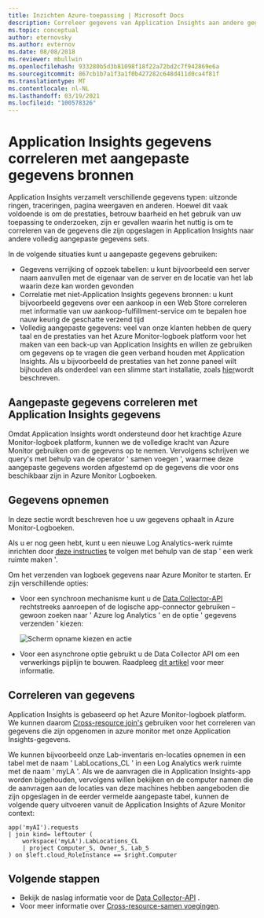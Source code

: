 ```yaml
---
title: Inzichten Azure-toepassing | Microsoft Docs
description: Correleer gegevens van Application Insights aan andere gegevens sets, zoals gegevens verrijking of opzoek tabellen, niet-Application Insights gegevens bronnen en aangepaste gegevens.
ms.topic: conceptual
author: eternovsky
ms.author: evternov
ms.date: 08/08/2018
ms.reviewer: mbullwin
ms.openlocfilehash: 933280b5d3b81098f18f22a72bd2c7f942869e6a
ms.sourcegitcommit: 867cb1b7a1f3a1f0b427282c648d411d0ca4f81f
ms.translationtype: MT
ms.contentlocale: nl-NL
ms.lasthandoff: 03/19/2021
ms.locfileid: "100578326"
---
```

# <a name="correlating-application-insights-data-with-custom-data-sources"></a>Application Insights gegevens correleren met aangepaste gegevens bronnen

Application Insights verzamelt verschillende gegevens typen: uitzonde ringen, traceringen, pagina weergaven en anderen. Hoewel dit vaak voldoende is om de prestaties, betrouw baarheid en het gebruik van uw toepassing te onderzoeken, zijn er gevallen waarin het nuttig is om te correleren van de gegevens die zijn opgeslagen in Application Insights naar andere volledig aangepaste gegevens sets.

In de volgende situaties kunt u aangepaste gegevens gebruiken:

- Gegevens verrijking of opzoek tabellen: u kunt bijvoorbeeld een server naam aanvullen met de eigenaar van de server en de locatie van het lab waarin deze kan worden gevonden 
- Correlatie met niet-Application Insights gegevens bronnen: u kunt bijvoorbeeld gegevens over een aankoop in een Web Store correleren met informatie van uw aankoop-fulfillment-service om te bepalen hoe nauw keurig de geschatte verzend tijd 
- Volledig aangepaste gegevens: veel van onze klanten hebben de query taal en de prestaties van het Azure Monitor-logboek platform voor het maken van een back-up van Application Insights en willen ze gebruiken om gegevens op te vragen die geen verband houden met Application Insights. Als u bijvoorbeeld de prestaties van het zonne paneel wilt bijhouden als onderdeel van een slimme start installatie, zoals [hier](https://www.catapultsystems.com/blogs/using-log-analytics-and-a-special-guest-to-forecast-electricity-generation/)wordt beschreven.

## <a name="how-to-correlate-custom-data-with-application-insights-data"></a>Aangepaste gegevens correleren met Application Insights gegevens 

Omdat Application Insights wordt ondersteund door het krachtige Azure Monitor-logboek platform, kunnen we de volledige kracht van Azure Monitor gebruiken om de gegevens op te nemen. Vervolgens schrijven we query's met behulp van de operator ' samen voegen ', waarmee deze aangepaste gegevens worden afgestemd op de gegevens die voor ons beschikbaar zijn in Azure Monitor Logboeken. 

## <a name="ingesting-data"></a>Gegevens opnemen

In deze sectie wordt beschreven hoe u uw gegevens ophaalt in Azure Monitor-Logboeken.

Als u er nog geen hebt, kunt u een nieuwe Log Analytics-werk ruimte inrichten door [deze instructies](../vm/quick-collect-azurevm.md) te volgen met behulp van de stap ' een werk ruimte maken '.

Om het verzenden van logboek gegevens naar Azure Monitor te starten. Er zijn verschillende opties:

- Voor een synchroon mechanisme kunt u de [Data Collector-API](../logs/data-collector-api.md) rechtstreeks aanroepen of de logische app-connector gebruiken – gewoon zoeken naar ' Azure log Analytics ' en de optie ' gegevens verzenden ' kiezen:

  ![Scherm opname kiezen en actie](./media/custom-data-correlation/01-logic-app-connector.png)  

- Voor een asynchrone optie gebruikt u de Data Collector API om een verwerkings pijplijn te bouwen. Raadpleeg [dit artikel](../logs/create-pipeline-datacollector-api.md) voor meer informatie.

## <a name="correlating-data"></a>Correleren van gegevens

Application Insights is gebaseerd op het Azure Monitor-logboek platform. We kunnen daarom [Cross-resource join's](../logs/cross-workspace-query.md) gebruiken voor het correleren van gegevens die zijn opgenomen in azure monitor met onze Application Insights-gegevens.

We kunnen bijvoorbeeld onze Lab-inventaris en-locaties opnemen in een tabel met de naam ' LabLocations_CL ' in een Log Analytics werk ruimte met de naam ' myLA '. Als we de aanvragen die in Application Insights-app worden bijgehouden, vervolgens willen bekijken en de computer namen die de aanvragen aan de locaties van deze machines hebben aangeboden die zijn opgeslagen in de eerder vermelde aangepaste tabel, kunnen de volgende query uitvoeren vanuit de Application Insights of Azure Monitor context:

```
app('myAI').requests
| join kind= leftouter (
    workspace('myLA').LabLocations_CL
    | project Computer_S, Owner_S, Lab_S
) on $left.cloud_RoleInstance == $right.Computer
```

## <a name="next-steps"></a>Volgende stappen

- Bekijk de naslag informatie voor de [Data Collector-API](../logs/data-collector-api.md) .
- Voor meer informatie over [Cross-resource-samen voegingen](../logs/cross-workspace-query.md).
